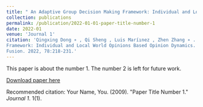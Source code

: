 ```yaml
---
title: " An Adaptive Group Decision Making Framework: Individual and Local World Opinions Based Opinion Dynamics"
collection: publications
permalink: /publication/2022-01-01-paper-title-number-1
date: 2022-01
venue: 'Journal 1'
citation: 'Qingxing Dong ∗ , Qi Sheng , Luis Maríınez , Zhen Zhang ∗ . An Adaptive Group Decision Making
Framework: Individual and Local World Opinions Based Opinion Dynamics. Information
Fusion. 2022, 78:218-231.'
---
```

This paper is about the number 1. The number 2 is left for future work.

[Download paper here](http://academicpages.github.io/files/paper1.pdf)

Recommended citation: Your Name, You. (2009). "Paper Title Number 1." <i>Journal 1</i>. 1(1).
